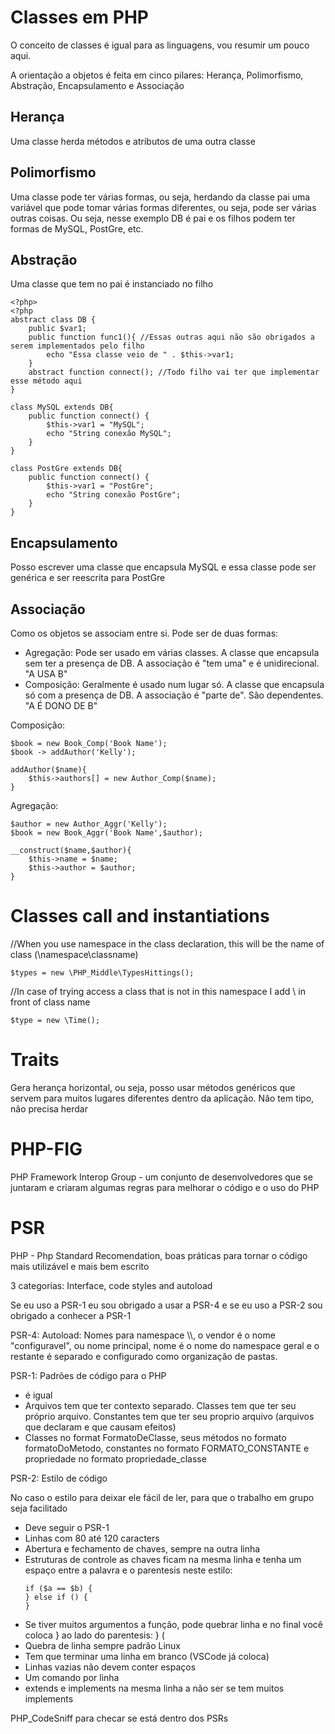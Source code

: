 # Classes em PHP

O conceito de classes é igual para as linguagens, vou resumir um pouco aqui.

A orientação a objetos é feita em cinco pilares: Herança, Polimorfismo, Abstração, Encapsulamento e Associação

## Herança

Uma classe herda métodos e atributos de uma outra classe

## Polimorfismo

Uma classe pode ter várias formas, ou seja, herdando da classe pai uma variável que pode tomar várias formas diferentes,
ou seja, pode ser várias outras coisas. Ou seja, nesse exemplo DB é pai e os filhos podem ter formas de MySQL, PostGre, etc.

## Abstração

Uma classe que tem no pai é instanciado no filho

```
<?php>
<?php
abstract class DB {
    public $var1;
    public function func1(){ //Essas outras aqui não são obrigados a serem implementados pelo filho
        echo "Essa classe veio de " . $this->var1;
    }
    abstract function connect(); //Todo filho vai ter que implementar esse método aqui
}

class MySQL extends DB{
    public function connect() {
        $this->var1 = "MySQL";
        echo "String conexão MySQL";
    }
}

class PostGre extends DB{
    public function connect() {
        $this->var1 = "PostGre";
        echo "String conexão PostGre";
    }
}
```

## Encapsulamento

Posso escrever uma classe que encapsula MySQL e essa classe pode ser genérica e ser reescrita para PostGre


## Associação

Como os objetos se associam entre si. Pode ser de duas formas:

- Agregação: Pode ser usado em várias classes. A classe que encapsula sem ter a presença de DB. A associação é "tem uma" e é unidirecional. 
             "A USA B"
- Composição: Geralmente é usado num lugar só.  A classe que encapsula só com a presença de DB. A associação é "parte de". São dependentes.
              "A É DONO DE B"

Composição:
```
$book = new Book_Comp('Book Name');
$book -> addAuthor('Kelly');

addAuthor($name){
    $this->authors[] = new Author_Comp($name);
}
```

Agregação:
```
$author = new Author_Aggr('Kelly');
$book = new Book_Aggr('Book Name',$author);

__construct($name,$author){
    $this->name = $name;
    $this->author = $author;
}
```

# Classes call and instantiations

//When you use namespace in the class declaration, this will be the name of class (\namespace\classname)
```
$types = new \PHP_Middle\TypesHittings();
```

//In case of trying access a class that is not in this namespace I add \ in front of class name
```
$type = new \Time();
```

# Traits

Gera herança horizontal, ou seja, posso usar métodos genéricos que servem para muitos lugares diferentes dentro da aplicação.
Nâo tem tipo, não precisa herdar


# PHP-FIG

PHP Framework Interop Group - um conjunto de desenvolvedores que se juntaram e criaram algumas regras para melhorar o código
e o uso do PHP

# PSR

PHP - Php Standard Recomendation, boas práticas para tornar o código mais utilizável e mais bem escrito

3 categorias: Interface, code styles and autoload

Se eu uso a PSR-1 eu sou obrigado a usar a PSR-4 e se eu uso a PSR-2 sou obrigado a conhecer a PSR-1

PSR-4: Autoload: Nomes para namespace <Vendor>\\<nome>\\<pastas>, o vendor é o nome "configuravel", ou nome principal, nome é o nome do namespace geral e o restante é separado e configurado como organização de pastas.

PSR-1: Padrões de código para o PHP

- <?php echo "Mensagem" ?> é igual <?= "Mensagem"; ?>
- Arquivos tem que ter contexto separado. Classes tem que ter seu próprio arquivo. Constantes tem que ter seu proprio arquivo (arquivos que declaram e que causam efeitos)
- Classes no format FormatoDeClasse, seus métodos no formato formatoDoMetodo, constantes no formato FORMATO_CONSTANTE e propriedade no formato propriedade_classe


PSR-2: Estilo de código

No caso o estilo para deixar ele fácil de ler, para que o trabalho em grupo seja facilitado

- Deve seguir o PSR-1
- Linhas com 80 até 120 caracters
- Abertura e fechamento de chaves, sempre na outra linha
- Estruturas de controle as chaves ficam na mesma linha e tenha um espaço entre a palavra e o parentesis neste estilo:
  ```
  if ($a == $b) {
  } else if () {
  }
  ```
- Se tiver muitos argumentos a função, pode quebrar linha e no final você coloca } ao lado do parentesis: } (
- Quebra de linha sempre padrão Linux
- Tem que terminar uma linha em branco (VSCode já coloca)
- Linhas vazias não devem conter espaços
- Um comando por linha
- extends e implements na mesma linha a não ser se tem muitos implements

PHP_CodeSniff para checar se está dentro dos PSRs


